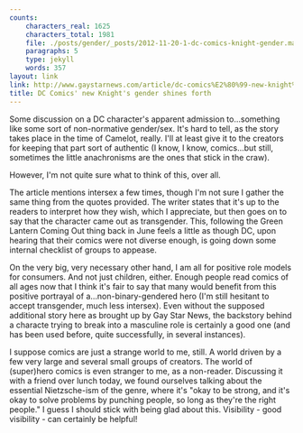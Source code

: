 ```yaml
---
counts:
    characters_real: 1625
    characters_total: 1981
    file: ./posts/gender/_posts/2012-11-20-1-dc-comics-knight-gender.markdown
    paragraphs: 5
    type: jekyll
    words: 357
layout: link
link: http://www.gaystarnews.com/article/dc-comics%E2%80%99-new-knight%E2%80%99s-gender-shines-forth171112
title: DC Comics' new Knight's gender shines forth
---
```


Some discussion on a DC character's apparent admission to...something like some sort of non-normative gender/sex.  It's hard to tell, as the story takes place in the time of Camelot, really.  I'll at least give it to the creators for keeping that part sort of authentic (I know, I know, comics...but still, sometimes the little anachronisms are the ones that stick in the craw).

However, I'm not quite sure what to think of this, over all.  

The article mentions intersex a few times, though I'm not sure I gather the same thing from the quotes provided.  The writer states that it's up to the readers to interpret how they wish, which I appreciate, but then goes on to say that the character came out as transgender.  This, following the Green Lantern Coming Out thing back in June feels a little as though DC, upon hearing that their comics were not diverse enough, is going down some internal checklist of groups to appease.

On the very big, very necessary other hand, I am all for positive role models for consumers.  And not just children, either.  Enough people read comics of all ages now that I think it's fair to say that many would benefit from this positive portrayal of a...non-binary-gendered hero (I'm still hesitant to accept transgender, much less intersex).  Even without the supposed additional story here as brought up by Gay Star News, the backstory behind a characte trying to break into a masculine role is certainly a good one (and has been used before, quite successfully, in several instances).

I suppose comics are just a strange world to me, still.  A world driven by a few very large and several small groups of creators.  The world of (super)hero comics is even stranger to me, as a non-reader.  Discussing it with a friend over lunch today, we found ourselves talking about the essential Nietzsche-ism of the genre, where it's "okay to be strong, and it's okay to solve problems by punching people, so long as they're the right people."  I guess I should stick with being glad about this.  Visibility - good visibility - can certainly be helpful! 
